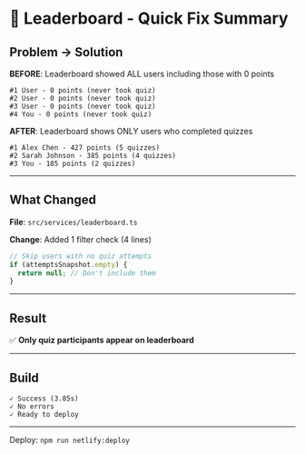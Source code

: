 # 🎯 Leaderboard - Quick Fix Summary

## Problem → Solution

**BEFORE**: Leaderboard showed ALL users including those with 0 points
```
#1 User - 0 points (never took quiz)
#2 User - 0 points (never took quiz)  
#3 User - 0 points (never took quiz)
#4 You - 0 points (never took quiz)
```

**AFTER**: Leaderboard shows ONLY users who completed quizzes
```
#1 Alex Chen - 427 points (5 quizzes)
#2 Sarah Johnson - 385 points (4 quizzes)
#3 You - 185 points (2 quizzes)
```

---

## What Changed

**File**: `src/services/leaderboard.ts`

**Change**: Added 1 filter check (4 lines)

```typescript
// Skip users with no quiz attempts
if (attemptsSnapshot.empty) {
  return null; // Don't include them
}
```

---

## Result

✅ **Only quiz participants appear on leaderboard**

---

## Build

```
✓ Success (3.85s)
✓ No errors
✓ Ready to deploy
```

---

Deploy: `npm run netlify:deploy`
